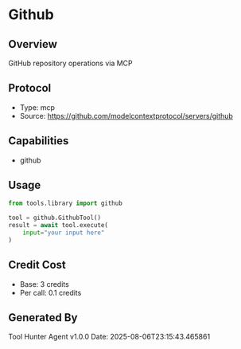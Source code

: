 # Github

## Overview
GitHub repository operations via MCP

## Protocol
- Type: mcp
- Source: https://github.com/modelcontextprotocol/servers/github

## Capabilities
- github

## Usage
```python
from tools.library import github

tool = github.GithubTool()
result = await tool.execute(
    input="your input here"
)
```

## Credit Cost
- Base: 3 credits
- Per call: 0.1 credits

## Generated By
Tool Hunter Agent v1.0.0
Date: 2025-08-06T23:15:43.465861
